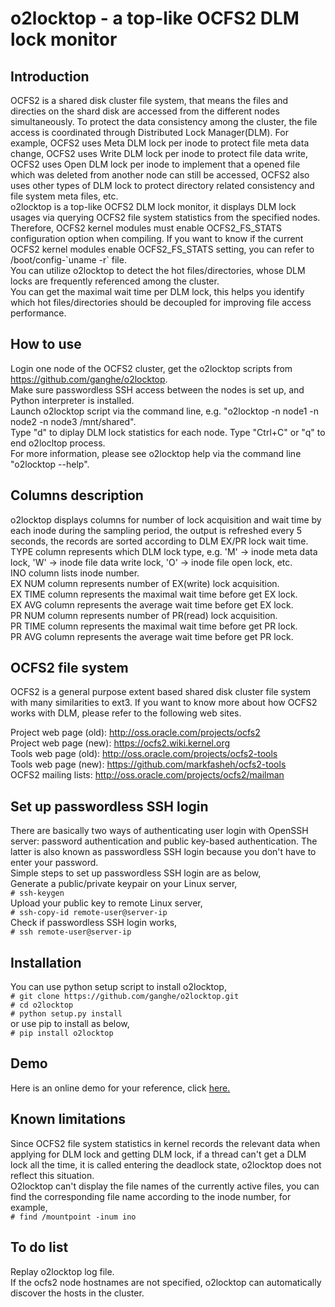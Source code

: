 
# o2locktop - a top-like OCFS2 DLM lock monitor

## Introduction

OCFS2 is a shared disk cluster file system, that means the files and directies on the shard disk are accessed from the different nodes simultaneously. To protect the data consistency among the cluster, the file access is coordinated through Distributed Lock Manager(DLM). For example, OCFS2 uses Meta DLM lock per inode to protect file meta data change, OCFS2 uses Write DLM lock per inode to protect file data write, OCFS2 uses Open DLM lock per inode to implement that a opened file which was deleted from another node can still be accessed, OCFS2 also uses other types of DLM lock to protect directory related consistency and file system meta files, etc.  
o2locktop is a top-like OCFS2 DLM lock monitor, it displays DLM lock usages via querying OCFS2 file system statistics from the specified nodes. Therefore, OCFS2 kernel modules must enable OCFS2_FS_STATS configuration option when compiling. If you want to know if the current OCFS2 kernel modules enable OCFS2_FS_STATS setting, you can refer to /boot/config-\`uname -r\` file.  
You can utilize o2locktop to detect the hot files/directories, whose DLM locks are frequently referenced among the cluster.  
You can get the maximal wait time per DLM lock, this helps you identify which hot files/directories should be decoupled for improving file access performance.  

## How to use

Login one node of the OCFS2 cluster, get the o2locktop scripts from https://github.com/ganghe/o2locktop.  
Make sure passwordless SSH access between the nodes is set up, and Python interpreter is installed.  
Launch o2locktop script via the command line, e.g. "o2locktop -n node1 -n node2 -n node3 /mnt/shared".  
Type "d" to diplay DLM lock statistics for each node.
Type "Ctrl+C" or "q" to end o2locltop process.  
For more information, please see o2locktop help via the command line "o2locktop --help".

## Columns description

o2locktop displays columns for number of lock acquisition and wait time by each inode during the sampling period, the output is refreshed every 5 seconds, the records are sorted according to DLM EX/PR lock wait time.  
TYPE column represents which DLM lock type, e.g. 'M' -> inode meta data lock, 'W' -> inode file data write lock, 'O' -> inode file open lock, etc.  
INO column lists inode number.  
EX NUM column represents number of EX(write) lock acquisition.  
EX TIME column represents the maximal wait time before get EX lock.  
EX AVG column represents the average wait time before get EX lock.  
PR NUM column represents number of PR(read) lock acquisition.  
PR TIME column represents the maximal wait time before get PR lock.  
PR AVG column represents the average wait time before get PR lock.  

## OCFS2 file system

OCFS2 is a general purpose extent based shared disk cluster file system with many similarities to ext3. If you want to know more about how OCFS2 works with DLM, please refer to the following web sites.  

Project web page (old): http://oss.oracle.com/projects/ocfs2  
Project web page (new): https://ocfs2.wiki.kernel.org  
Tools web page (old): http://oss.oracle.com/projects/ocfs2-tools  
Tools web page (new): https://github.com/markfasheh/ocfs2-tools  
OCFS2 mailing lists: http://oss.oracle.com/projects/ocfs2/mailman  

## Set up passwordless SSH login

There are basically two ways of authenticating user login with OpenSSH server: password authentication and public key-based authentication. The latter is also known as passwordless SSH login because you don't have to enter your password.  
Simple steps to set up passwordless SSH login are as below,  
Generate a public/private keypair on your Linux server,  
  `# ssh-keygen`  
Upload your public key to remote Linux server,  
  `# ssh-copy-id remote-user@server-ip`  
Check if passwordless SSH login works,  
  `# ssh remote-user@server-ip`  

## Installation
You can use python setup script to install o2locktop,  
  `# git clone https://github.com/ganghe/o2locktop.git`  
  `# cd o2locktop`  
  `# python setup.py install`  
or use pip to install as below,  
  `# pip install o2locktop`  

## Demo
Here is an online demo for your reference, click [here.](https://asciinema.org/a/fktChiXJpLGL8Z3WaoWDaXLE2)  

## Known limitations

Since OCFS2 file system statistics in kernel records the relevant data when applying for DLM lock and getting DLM lock, if a thread can't get a DLM lock all the time, it is called entering the deadlock state, o2locktop does not reflect this situation.  
O2locktop can't display the file names of the currently active files, you can find the corresponding file name according to the inode number, for example,  
  `# find /mountpoint -inum ino`  

## To do list

Replay o2locktop log file.  
If the ocfs2 node hostnames are not specified, o2locktop can automatically discover the hosts in the cluster.  

